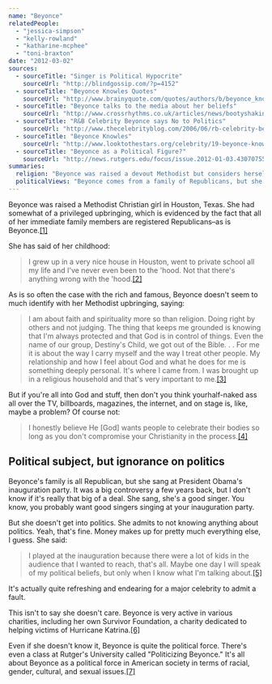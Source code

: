 ```yaml
---
name: "Beyonce"
relatedPeople:
  - "jessica-simpson"
  - "kelly-rowland"
  - "katharine-mcphee"
  - "toni-braxton"
date: "2012-03-02"
sources:
  - sourceTitle: "Singer is Political Hypocrite"
    sourceUrl: "http://blindgossip.com/?p=4152"
  - sourceTitle: "Beyonce Knowles Quotes"
    sourceUrl: "http://www.brainyquote.com/quotes/authors/b/beyonce_knowles.html"
  - sourceTitle: "Beyonce talks to the media about her beliefs"
    sourceUrl: "http://www.crossrhythms.co.uk/articles/news/bootyshaking_believer/27493/p1/"
  - sourceTitle: "R&B Celebrity Beyonce says No to Politics"
    sourceUrl: "http://www.thecelebrityblog.com/2006/06/rb-celebrity-beyonce-says-no-to-politics/"
  - sourceTitle: "Beyonce Knowles"
    sourceUrl: "http://www.looktothestars.org/celebrity/19-beyonce-knowles"
  - sourceTitle: "Beyonce as a Political Figure?"
    sourceUrl: "http://news.rutgers.edu/focus/issue.2012-01-03.4307075525/article.2012-01-09.3710058680"
summaries:
  religion: "Beyonce was raised a devout Methodist but considers herself more \"spiritual\" than religious."
  politicalViews: "Beyonce comes from a family of Republicans, but she was clearly excited enough at the election of Barack Obama to sing at his inauguration."
---
```


Beyonce was raised a Methodist Christian girl in Houston, Texas. She had somewhat of a privileged upbringing, which is evidenced by the fact that all of her immediate family members are registered Republicans–as is Beyonce.<a class="source-citation" href="#http%3A%2F%2Fblindgossip.com%2F%3Fp%3D4152" title="Singer is Political Hypocrite">[1]</a>

She has said of her childhood:

>I grew up in a very nice house in Houston, went to private school all my life and I've never even been to the 'hood. Not that there's anything wrong with the 'hood.<a class="source-citation" href="#http%3A%2F%2Fwww.brainyquote.com%2Fquotes%2Fauthors%2Fb%2Fbeyonce_knowles.html" title="Beyonce Knowles Quotes">[2]</a>

As is so often the case with the rich and famous, Beyonce doesn't seem to much identify with her Methodist upbringing, saying:

>I am about faith and spirituality more so than religion. Doing right by others and not judging. The thing that keeps me grounded is knowing that I'm always protected and that God is in control of things. Even the name of our group, Destiny's Child, we got out of the Bible. . . For me it is about the way I carry myself and the way I treat other people. My relationship and how I feel about God and what he does for me is something deeply personal. It's where I came from. I was brought up in a religious household and that's very important to me.<a class="source-citation" href="#http%3A%2F%2Fwww.crossrhythms.co.uk%2Farticles%2Fnews%2Fbootyshaking_believer%2F27493%2Fp1%2F" title="Beyonce talks to the media about her beliefs">[3]</a>

But if you're all into God and stuff, then don't you think yourhalf-naked ass all over the TV, billboards, magazines, the internet, and on stage is, like, maybe a problem? Of course not:

>I honestly believe He [God] wants people to celebrate their bodies so long as you don't compromise your Christianity in the process.<a class="source-citation" href="#http%3A%2F%2Fwww.crossrhythms.co.uk%2Farticles%2Fnews%2Fbootyshaking_believer%2F27493%2Fp1%2F" title="Beyonce talks to the media about her beliefs">[4]</a>

## 

## Political subject, but ignorance on politics

Beyonce's family is all Republican, but she sang at President Obama's inauguration party. It was a big controversy a few years back, but I don't know if it's really that big of a deal. She sang, she's a good singer. You know, you probably want good singers singing at your inauguration party.

But she doesn't get into politics. She admits to not knowing anything about politics. Yeah, that's fine. Money makes up for pretty much everything else, I guess. She said:

>I played at the inauguration because there were a lot of kids in the audience that I wanted to reach, that's all. Maybe one day I will speak of my political beliefs, but only when I know what I'm talking about.<a class="source-citation" href="#http%3A%2F%2Fwww.thecelebrityblog.com%2F2006%2F06%2Frb-celebrity-beyonce-says-no-to-politics%2F" title="R&amp;B Celebrity Beyonce says No to Politics">[5]</a>

It's actually quite refreshing and endearing for a major celebrity to admit a fault.

This isn't to say she doesn't care. Beyonce is very active in various charities, including her own Survivor Foundation, a charity dedicated to helping victims of Hurricane Katrina.<a class="source-citation" href="#http%3A%2F%2Fwww.looktothestars.org%2Fcelebrity%2F19-beyonce-knowles" title="Beyonce Knowles">[6]</a>

Even if she doesn't know it, Beyonce is quite the political force. There's even a class at Rutger's University called "Politicizing Beyonce." It's all about Beyonce as a political force in American society in terms of racial, gender, cultural, and sexual issues.<a class="source-citation" href="#http%3A%2F%2Fnews.rutgers.edu%2Ffocus%2Fissue.2012-01-03.4307075525%2Farticle.2012-01-09.3710058680" title="Beyonce as a Political Figure?">[7]</a>